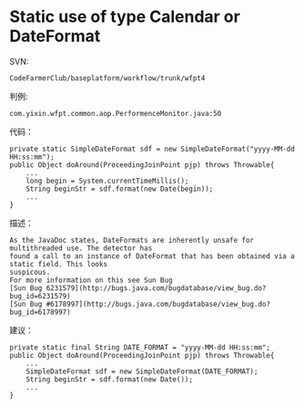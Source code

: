 # Static use of type Calendar or DateFormat
SVN:   

	CodeFarmerClub/baseplatform/workflow/trunk/wfpt4
	
判例:

	com.yixin.wfpt.common.aop.PerformenceMonitor.java:50

代码：
      
    private static SimpleDateFormat sdf = new SimpleDateFormat("yyyy-MM-dd HH:ss:mm");
	public Object doAround(ProceedingJoinPoint pjp) throws Throwable{
		...
		long begin = System.currentTimeMillis();  
		String beginStr = sdf.format(new Date(begin));
		...
	}
     
      
描述：

    As the JavaDoc states, DateFormats are inherently unsafe for multithreaded use. The detector has
	found a call to an instance of DateFormat that has been obtained via a static field. This looks 
	suspicous.
	For more information on this see Sun Bug 
	[Sun Bug 6231579](http://bugs.java.com/bugdatabase/view_bug.do?bug_id=6231579) 
	[Sun Bug #6178997](http://bugs.java.com/bugdatabase/view_bug.do?bug_id=6178997)
	
建议：

	private static final String DATE_FORMAT = "yyyy-MM-dd HH:ss:mm";
	public Object doAround(ProceedingJoinPoint pjp) throws Throwable{
		...
		SimpleDateFormat sdf = new SimpleDateFormat(DATE_FORMAT); 
		String beginStr = sdf.format(new Date());
		...
	}

